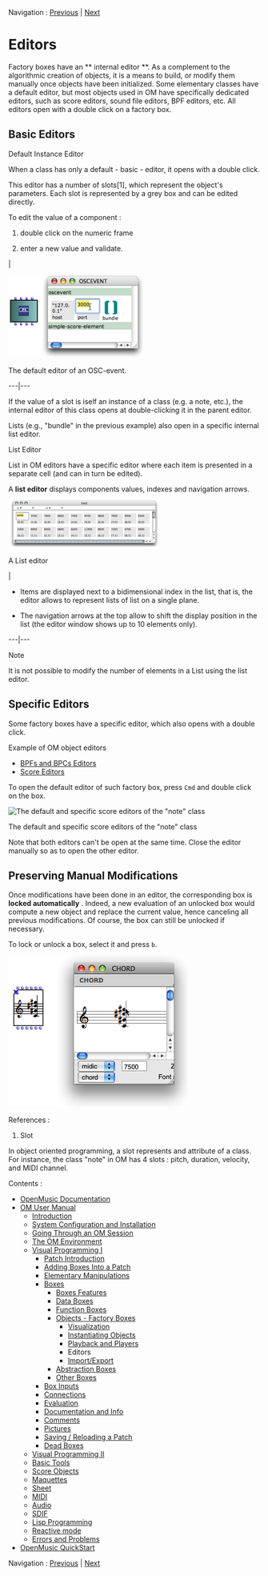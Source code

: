 Navigation : [Previous](1-Play "page précédente\(Playback and
Players\)") | [Next](4-ImportExport "page
suivante\(Import/Export\)")


# Editors

Factory boxes have an ** internal editor **. As a complement to the
algorithmic creation of objects, it is a means to build, or modify them
manually once objects have been initialized. Some elementary classes have a
default editor, but most objects used in OM have specifically dedicated
editors, such as score editors, sound file editors, BPF editors, etc. All
editors open with a double click on a factory box.

## Basic Editors

Default Instance Editor

When a class has only a default - basic - editor, it opens with a double
click.

This editor has a number of slots[1], which represent the object's parameters.
Each slot is represented by a grey box and can be edited directly.

To edit the value of a component :

  1. double click on the numeric frame

  2. enter a new value and validate.

|

![The default editor of an OSC-event.](../res/defedit-edit.png)

The default editor of an OSC-event.  
  
---|---  
  
If the value of a slot is iself an instance of a class (e.g. a note, etc.),
the internal editor of this class opens at double-clicking it in the parent
editor.

Lists (e.g., "bundle" in the previous example) also open in a specific
internal list editor.

List Editor

List in OM editors have a specific editor where each item is presented in a
separate cell (and can in turn be edited).

A  **list editor** displays components values, indexes and navigation arrows.

[![A List editor](../res/listeditor-2_1.png)](../res/listeditor-2.png "Cliquez
pour agrandir")

A List editor

|

  * Items are displayed next to a bidimensional index in the list, that is, the editor allows to represent lists of list on a single plane.

  * The navigation arrows at the top allow to shift the display position in the list (the editor window shows up to 10 elements only).

  
  
---|---  
  
Note

It is not possible to modify the number of elements in a List using the list
editor.

## Specific Editors

Some factory boxes have a specific editor, which also opens with a double
click.

Example of OM object editors

  * [BPFs and BPCs Editors](BPFEditors)
  * [Score Editors](ScoreEditors)

To open the default editor of such factory box, press `Cmd` and double click
on the box.

![The default and specific score editors of the "note"
class](../res/noteeditors.png)

The default and specific score editors of the "note" class

Note that both editors can't be open at the same time. Close the editor
manually so as to open the other editor.

## Preserving Manual Modifications

Once modifications have been done in an editor, the corresponding box is
**locked automatically** . Indeed, a new evaluation of an unlocked box would
compute a new object and replace the current value, hence canceling all
previous modifications. Of course, the box can still be unlocked if necessary.

To lock or unlock a box, select it and press `b`.

![](../res/addlock.png)

References :

  1. Slot

In object oriented programming, a slot represents and attribute of a class.
For instance, the class "note" in OM has 4 slots : pitch, duration, velocity,
and MIDI channel.

Contents :

  * [OpenMusic Documentation](OM-Documentation)
  * [OM User Manual](OM-User-Manual)
    * [Introduction](00-Contents)
    * [System Configuration and Installation](Installation)
    * [Going Through an OM Session](Goingthrough)
    * [The OM Environment](Environment)
    * [Visual Programming I](BasicVisualProgramming)
      * [Patch Introduction](ProgrammingIntro)
      * [Adding Boxes Into a Patch](AddingBoxes)
      * [Elementary Manipulations](ElementaryManips)
      * [Boxes](Boxes)
        * [Boxes Features](GraphicFeatures)
        * [Data Boxes](DataBox)
        * [Function Boxes](FunctionBoxes)
        * [Objects - Factory Boxes](FactoryBoxes)
          * [Visualization](1-Visualization)
          * [Instantiating Objects](2-Instanciation)
          * [Playback and Players](1-Play)
          * Editors
          * [Import/Export](4-ImportExport)
        * [Abstraction Boxes](AbsBoxesIntro)
        * [Other Boxes](OtherBoxes)
      * [Box Inputs](BoxInputs)
      * [Connections](Connections)
      * [Evaluation](Evaluation)
      * [Documentation and Info](DocAndInfo)
      * [Comments](Comments)
      * [Pictures](Pictures)
      * [Saving / Reloading a Patch](SavingPatch)
      * [Dead Boxes](DeadBox)
    * [Visual Programming II](AdvancedVisualProgramming)
    * [Basic Tools](BasicObjects)
    * [Score Objects](ScoreObjects)
    * [Maquettes](Maquettes)
    * [Sheet](Sheet)
    * [MIDI](MIDI)
    * [Audio](Audio)
    * [SDIF](SDIF)
    * [Lisp Programming](Lisp)
    * [Reactive mode](Reactive)
    * [Errors and Problems](errors)
  * [OpenMusic QuickStart](QuickStart-Chapters)

Navigation : [Previous](1-Play "page précédente\(Playback and
Players\)") | [Next](4-ImportExport "page
suivante\(Import/Export\)")

